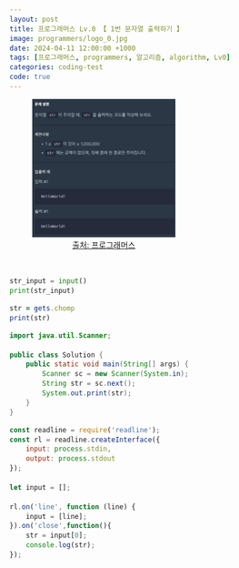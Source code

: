 ```yaml
---
layout: post
title: 프로그래머스 Lv.0 【 1번 문자열 출력하기 】
image: programmers/logo_0.jpg
date: 2024-04-11 12:00:00 +1000
tags: [프로그래머스, programmers, 알고리즘, algorithm, Lv0]
categories: coding-test
code: true
---
```

<figure style="width: 50%; text-align: center;">
    <img src="/assets/programmers/programmers001.jpg">
    <figcaption><a href="https://school.programmers.co.kr/learn/courses/30/lessons/181952">출처: 프로그래머스</a></figcaption>
</figure>

<br>

```python
str_input = input()
print(str_input)
```

```ruby
str = gets.chomp
print(str)
```

```java
import java.util.Scanner;

public class Solution {
    public static void main(String[] args) {
        Scanner sc = new Scanner(System.in);
        String str = sc.next();
        System.out.print(str);
    }
}
```

```javascript
const readline = require('readline');
const rl = readline.createInterface({
    input: process.stdin,
    output: process.stdout
});

let input = [];

rl.on('line', function (line) {
    input = [line];
}).on('close',function(){
    str = input[0];
    console.log(str);
});
```